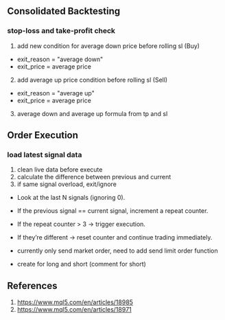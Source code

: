 ## Consolidated Backtesting
### stop-loss and take-profit check
1. add new condition for average down price before rolling sl (Buy)
- exit_reason = "average down"
- exit_price = average price
2. add average up price condition before rolling sl (Sell)
- exit_reason = "average up"
- exit_price = average price
3. average down and average up formula from tp and sl 

## Order Execution
### load latest signal data
1. clean live data before execute
2. calculate the difference between previous and current
3. if same signal overload, exit/ignore
- Look at the last N signals (ignoring 0).
- If the previous signal == current signal, increment a repeat counter.
- If the repeat counter > 3 → trigger execution.
- If they’re different → reset counter and continue trading immediately.

- currently only send market order, need to add send limit order function
- create for long and short (comment for short)

## References
1. https://www.mql5.com/en/articles/18985
2. https://www.mql5.com/en/articles/18971
